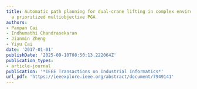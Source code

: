 ```yaml
---
title: Automatic path planning for dual-crane lifting in complex environments using
  a prioritized multiobjective PGA
authors:
- Panpan Cai
- Indhumathi Chandrasekaran
- Jianmin Zheng
- Yiyu Cai
date: '2017-01-01'
publishDate: '2025-09-10T08:50:13.222064Z'
publication_types:
- article-journal
publication: '*IEEE Transactions on Industrial Informatics*'
url_pdf: 'https://ieeexplore.ieee.org/abstract/document/7949141'
---
```

